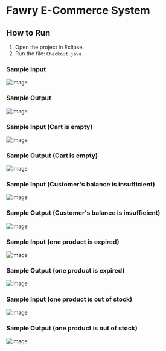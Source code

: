 # Fawry E-Commerce System

##  How to Run
1. Open the project in Eclipse.
2. Run the file: `Checkout.java`

### Sample Input
![image](https://github.com/user-attachments/assets/a215150e-678f-45c0-b351-f877549459f9)
### Sample Output
![image](https://github.com/user-attachments/assets/4513eb05-f06e-4159-ae6c-23852ce1f3e1)

### Sample Input (Cart is empty)
![image](https://github.com/user-attachments/assets/8fc1b741-5137-4a60-af54-1b82428384b9)
### Sample Output (Cart is empty)
![image](https://github.com/user-attachments/assets/2f4b07a5-f4ea-43c7-bbb5-ebf38aa7dede)

### Sample Input (Customer's balance is insufficient)
![image](https://github.com/user-attachments/assets/e7e782ad-7df3-4741-b168-76a765a957bd)
### Sample Output (Customer's balance is insufficient)
![image](https://github.com/user-attachments/assets/907c4b16-873d-486a-9b50-be0dc0c59cf2)

### Sample Input (one product is expired)
![image](https://github.com/user-attachments/assets/b80ae9d0-7bd6-405c-bd15-89c61baaa18f)
### Sample Output (one product is expired)
![image](https://github.com/user-attachments/assets/4af7326d-9b55-4ee3-a1df-2c59218a42f1)

### Sample Input (one product is out of stock)
![image](https://github.com/user-attachments/assets/a6465686-c388-408b-b6ab-1d8a4643215e)
### Sample Output (one product is out of stock)
![image](https://github.com/user-attachments/assets/e3035931-b571-4496-96a5-302b1ced52b2)














